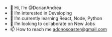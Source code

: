 - 👋 Hi, I’m @DorianAndrea
- 👀 I’m interested in Developing
- 🌱 I’m currently learning React, Node, Python 
- 💞️ I’m looking to collaborate on New Jobs
- 📫 How to reach me adonosoaster@gmail.com

<!---
DorianAndrea/DorianAndrea is a ✨ special ✨ repository because its `README.md` (this file) appears on your GitHub profile.
You can click the Preview link to take a look at your changes.
--->
